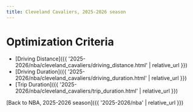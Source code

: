 ```yaml
---
title: Cleveland Cavaliers, 2025-2026 season
---
```


# Optimization Criteria
- [Driving Distance]({{ '2025-2026/nba/cleveland_cavaliers/driving_distance.html' | relative_url }})
- [Driving Duration]({{ '2025-2026/nba/cleveland_cavaliers/driving_duration.html' | relative_url }})
- [Trip Duration]({{ '2025-2026/nba/cleveland_cavaliers/trip_duration.html' | relative_url }})

[Back to NBA, 2025-2026 season]({{ '2025-2026/nba' | relative_url }})
